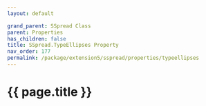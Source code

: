 ```yaml
---
layout: default

grand_parent: SSpread Class
parent: Properties
has_children: false
title: SSpread.TypeEllipses Property
nav_order: 177
permalink: /package/extension5/sspread/properties/typeellipses
---
```

# {{ page.title }}